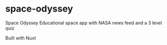 # space-odyssey
Space Odyssey
Educational space app with NASA news feed and a 3 level quiz

Built with Nuxt
